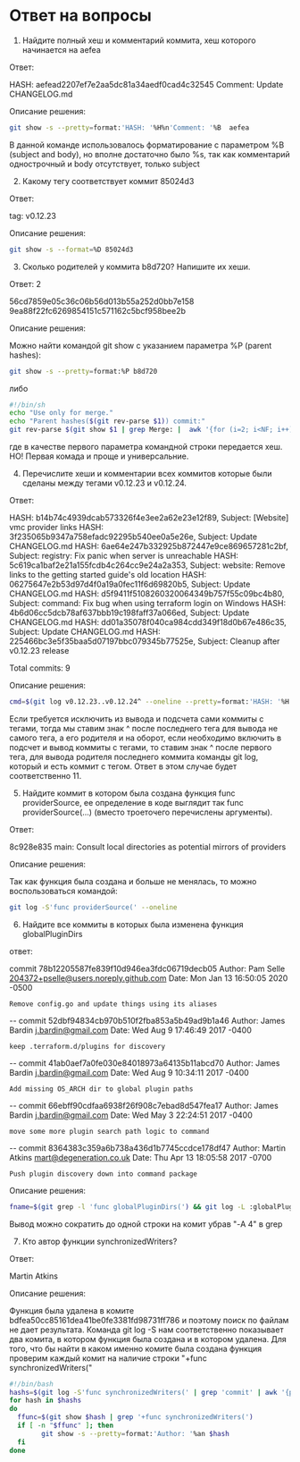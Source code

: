 # Ответ на вопросы

1. Найдите полный хеш и комментарий коммита, хеш которого начинается на aefea

Ответ:

HASH: aefead2207ef7e2aa5dc81a34aedf0cad4c32545
Comment: Update CHANGELOG.md

Описание решения:


``` bash
git show -s --pretty=format:'HASH: '%H%n'Comment: '%B  aefea
```

В данной команде использовалось форматирование с параметром %B (subject and body),
но вполне достаточно было %s, так как комментарий однострочный и body отсутствует, только subject

2. Какому тегу соответствует коммит 85024d3

Ответ:

tag: v0.12.23

Описание решения:

``` bash
git show -s --format=%D 85024d3
```

3. Сколько родителей у коммита b8d720? Напишите их хеши.

Ответ: 2

56cd7859e05c36c06b56d013b55a252d0bb7e158 9ea88f22fc6269854151c571162c5bcf958bee2b

Описание решения:

Можно найти командой git show с указанием параметра %P (parent hashes):

``` bash
git show -s --pretty=format:%P b8d720
```

либо

``` bash
#!/bin/sh
echo "Use only for merge."
echo "Parent hashes($(git rev-parse $1)) commit:"
git rev-parse $(git show $1 | grep Merge: |  awk '{for (i=2; i<NF; i++) printf $i " "; print $NF}')
```
где в качестве первого параметра командной строки передается хеш.
НО! Первая комада и проще и универсальние.

4. Перечислите хеши и комментарии всех коммитов которые были сделаны между тегами v0.12.23 и v0.12.24.

Ответ:

HASH: b14b74c4939dcab573326f4e3ee2a62e23e12f89, Subject: [Website] vmc provider links
HASH: 3f235065b9347a758efadc92295b540ee0a5e26e, Subject: Update CHANGELOG.md
HASH: 6ae64e247b332925b872447e9ce869657281c2bf, Subject: registry: Fix panic when server is unreachable
HASH: 5c619ca1baf2e21a155fcdb4c264cc9e24a2a353, Subject: website: Remove links to the getting started guide's old location
HASH: 06275647e2b53d97d4f0a19a0fec11f6d69820b5, Subject: Update CHANGELOG.md
HASH: d5f9411f5108260320064349b757f55c09bc4b80, Subject: command: Fix bug when using terraform login on Windows
HASH: 4b6d06cc5dcb78af637bbb19c198faff37a066ed, Subject: Update CHANGELOG.md
HASH: dd01a35078f040ca984cdd349f18d0b67e486c35, Subject: Update CHANGELOG.md
HASH: 225466bc3e5f35baa5d07197bbc079345b77525e, Subject: Cleanup after v0.12.23 release

Total commits: 9

Описание решения:

``` bash
cmd=$(git log v0.12.23..v0.12.24^ --oneline --pretty=format:'HASH: '%H', Subject: '%s) && echo "$cmd" && echo "$cmd" |  wc -l | awk '{print "Total commits: " $1}'
```

Если требуется исключить из вывода и подсчета сами коммиты c тегами, тогда мы ставим знак ^ после последнего тега для вывода не самого тега, а его родителя и 
на оборот, если необходимо включить в подсчет и вывод коммиты с тегами, то ставим знак ^ после первого тега, для вывода родителя последнего коммита команды git log,
который и есть коммит с тегом. Ответ в этом случае будет соответственно 11.

5. Найдите коммит в котором была создана функция func providerSource, ее определение в коде выглядит так func providerSource(...) (вместо троеточего перечислены аргументы).

Ответ:

8c928e835 main: Consult local directories as potential mirrors of providers


Описание решения:

Так как функция была создана и больше не менялась, то можно воспользоваться командой:

``` bash
git log -S'func providerSource(' --oneline
```

6. Найдите все коммиты в которых была изменена функция globalPluginDirs

ответ:

commit 78b12205587fe839f10d946ea3fdc06719decb05
Author: Pam Selle <204372+pselle@users.noreply.github.com>
Date:   Mon Jan 13 16:50:05 2020 -0500

    Remove config.go and update things using its aliases
--
commit 52dbf94834cb970b510f2fba853a5b49ad9b1a46
Author: James Bardin <j.bardin@gmail.com>
Date:   Wed Aug 9 17:46:49 2017 -0400

    keep .terraform.d/plugins for discovery
--
commit 41ab0aef7a0fe030e84018973a64135b11abcd70
Author: James Bardin <j.bardin@gmail.com>
Date:   Wed Aug 9 10:34:11 2017 -0400

    Add missing OS_ARCH dir to global plugin paths
--
commit 66ebff90cdfaa6938f26f908c7ebad8d547fea17
Author: James Bardin <j.bardin@gmail.com>
Date:   Wed May 3 22:24:51 2017 -0400

    move some more plugin search path logic to command
--
commit 8364383c359a6b738a436d1b7745ccdce178df47
Author: Martin Atkins <mart@degeneration.co.uk>
Date:   Thu Apr 13 18:05:58 2017 -0700

    Push plugin discovery down into command package


Описание решения:

``` bash
fname=$(git grep -l 'func globalPluginDirs(') && git log -L :globalPluginDirs:$fname | grep 'commit' -A 4
``` 

Вывод можно сократить до одной строки на комит убрав "-A 4" в grep

7. Кто автор функции synchronizedWriters?

Ответ:

Martin Atkins

Описание решения:

Функция была удалена в комите bdfea50cc85161dea41be0fe3381fd98731ff786 и поэтому поиск по файлам не дает результата.
Команда git log -S нам соответственно показывает два комита, в котором функция была создана и в котором удалена.
Для того, что бы найти в каком именно комите была создана функция проверим каждый комит на наличие строки "+func synchronizedWriters("

``` bash
#!/bin/bash
hashs=$(git log -S'func synchronizedWriters(' | grep 'commit' | awk '{print($2)}')
for hash in $hashs
do
  ffunc=$(git show $hash | grep '+func synchronizedWriters(')
  if [ -n "$ffunc" ]; then
        git show -s --pretty=format:'Author: '%an $hash
  fi
done
```


